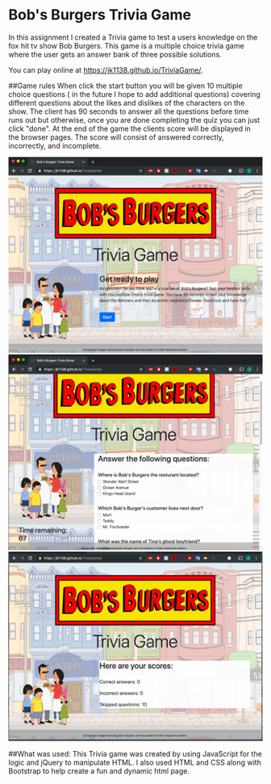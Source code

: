 # Bob's Burgers Trivia Game
In this assignment I created a Trivia game to test a users knowledge on the fox hit tv show Bob Burgers.  This game is a multiple choice trivia game where the user gets an answer bank of three possible solutions. 

You can play online at https://jk1138.github.io/TriviaGame/.

##Game rules
When click the start button you will be given 10 multiple choice questions ( in the future I hope to add additional questions) covering different questions about the likes and dislikes of the characters on the show. The client has 90 seconds to answer all the questions before time runs out but otherwise, once you are done completing the quiz you can just click "done". At the end of the game the clients score will be displayed in the browser pages. The score will consist of answered correctly, incorrectly, and incomplete. 

![Start page for game](screenshot.png)
![question page for game](screenshot2.png)
![result page for game](screenshot3.png)

##What was used:
This Trivia game was created by using JavaScript for the logic and jQuery to manipulate HTML. I also used HTML and CSS along with Bootstrap to help create a fun and dynamic html page. 



